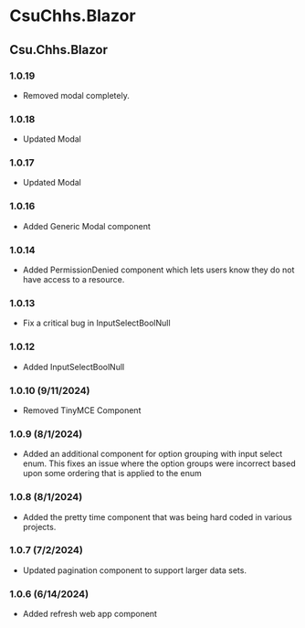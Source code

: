 # CsuChhs.Blazor

## Csu.Chhs.Blazor

### 1.0.19
- Removed modal completely.

### 1.0.18
- Updated Modal

### 1.0.17
- Updated Modal

### 1.0.16
- Added Generic Modal component

### 1.0.14
- Added PermissionDenied component which lets users know they do not have access to a resource.

### 1.0.13
- Fix a critical bug in InputSelectBoolNull

### 1.0.12
- Added InputSelectBoolNull
  
### 1.0.10 (9/11/2024)
- Removed TinyMCE Component

### 1.0.9 (8/1/2024)
- Added an additional component for option grouping with input select enum.  This fixes an issue where the option groups were incorrect based upon some ordering that is applied to the enum

### 1.0.8 (8/1/2024)
- Added the pretty time component that was being hard coded in various projects.

### 1.0.7 (7/2/2024)
- Updated pagination component to support larger data sets.

### 1.0.6 (6/14/2024)
- Added refresh web app component
